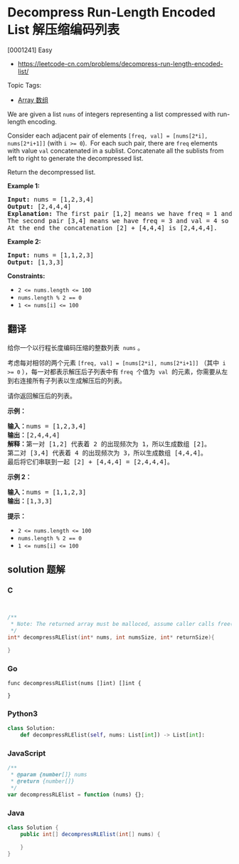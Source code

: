 # Decompress Run-Length Encoded List 解压缩编码列表

[0001241] Easy

- https://leetcode-cn.com/problems/decompress-run-length-encoded-list/

Topic Tags:

- [Array 数组](https://leetcode-cn.com/tag/array/)

We are given a list `nums` of integers representing a list compressed with run-length encoding.

Consider each adjacent pair of elements `[freq, val] = [nums[2*i], nums[2*i+1]]` (with `i >= 0`).  For each such pair, there are `freq` elements with value `val` concatenated in a sublist. Concatenate all the sublists from left to right to generate the decompressed list.

Return the decompressed list.

**Example 1:**

<pre><strong>Input:</strong> nums = [1,2,3,4]
<strong>Output:</strong> [2,4,4,4]
<strong>Explanation:</strong> The first pair [1,2] means we have freq = 1 and val = 2 so we generate the array [2].
The second pair [3,4] means we have freq = 3 and val = 4 so we generate [4,4,4].
At the end the concatenation [2] + [4,4,4] is [2,4,4,4].
</pre>

**Example 2:**

<pre><strong>Input:</strong> nums = [1,1,2,3]
<strong>Output:</strong> [1,3,3]
</pre>

**Constraints:**

- `2 <= nums.length <= 100`
- `nums.length % 2 == 0`
- `1 <= nums[i] <= 100`

## 翻译

给你一个以行程长度编码压缩的整数列表  `nums` 。

考虑每对相邻的两个元素 `[freq, val] = [nums[2*i], nums[2*i+1]]` （其中  `i >= 0` ），每一对都表示解压后子列表中有 `freq`  个值为  `val`  的元素，你需要从左到右连接所有子列表以生成解压后的列表。

请你返回解压后的列表。

**示例：**

<pre><strong>输入：</strong>nums = [1,2,3,4]
<strong>输出：</strong>[2,4,4,4]
<strong>解释：</strong>第一对 [1,2] 代表着 2 的出现频次为 1，所以生成数组 [2]。
第二对 [3,4] 代表着 4 的出现频次为 3，所以生成数组 [4,4,4]。
最后将它们串联到一起 [2] + [4,4,4] = [2,4,4,4]。</pre>

**示例 2：**

<pre><strong>输入：</strong>nums = [1,1,2,3]
<strong>输出：</strong>[1,3,3]
</pre>

**提示：**

- `2 <= nums.length <= 100`
- `nums.length % 2 == 0`
- `1 <= nums[i] <= 100`

## solution 题解

### C

```c


/**
 * Note: The returned array must be malloced, assume caller calls free().
 */
int* decompressRLElist(int* nums, int numsSize, int* returnSize){

}


```

### Go

```golang
func decompressRLElist(nums []int) []int {

}
```

### Python3

```python
class Solution:
    def decompressRLElist(self, nums: List[int]) -> List[int]:
```

### JavaScript

```javascript
/**
 * @param {number[]} nums
 * @return {number[]}
 */
var decompressRLElist = function (nums) {};
```

### Java

```java
class Solution {
    public int[] decompressRLElist(int[] nums) {

    }
}
```
